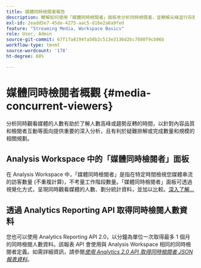 ```yaml
---
title: 媒體同時檢閱者報告
description: 瞭解如何使用「媒體同時檢閱者」面板來分析同時檢閱者，並瞭解尖峰並行存取和下降情況。
exl-id: 2eadd5e7-45de-4275-aac5-d16e2a6a9fed
feature: "Streaming Media, Workspace Basics"
role: User, Admin
source-git-commit: 67f1fa8194fa58b2c513e3136d2bc7880f9cb06b
workflow-type: tm+mt
source-wordcount: '178'
ht-degree: 88%

---
```


# 媒體同時檢閱者概觀 {#media-concurrent-viewers}

分析同時觀看媒體的人數有助於了解人數高峰或趨勢反轉的時間，以針對內容品質和檢閱者互動等面向提供重要的深入分析，且有利於疑難排解或完成數量和規模的相關規劃。

## Analysis Workspace 中的「媒體同時檢閱者」面板

在 Analysis Workspace 中，「媒體同時檢閱者」是指在特定時間檢視您媒體串流的訪客數量 (不重複計算)，不考量工作階段數量。「媒體同時檢閱者」面板可透過視覺化方式，呈現同時觀看媒體的人數、劃分統計資料，並加以比較。[深入了解...](https://experienceleague.adobe.com/docs/analytics/analyze/analysis-workspace/panels/media-concurrent-viewers.html?lang=zh-Hant)

## 透過 Analytics Reporting API 取得同時檢閱人數資料

您也可以使用 Analytics Reporting API 2.0，以分鐘為單位一次取得最多 1 個月的同時檢閱人數資料。該報表 API 會使用與 Analysis Workspace 相同的同時檢閱者定義。如需詳細資訊，請參閱&#x200B;[_*使用 Analytics 2.0 API 取得同時檢閱者 JSON 報表資料*_](/help/reporting/reports-and-analytics/get-concurrent-json20.md)。
